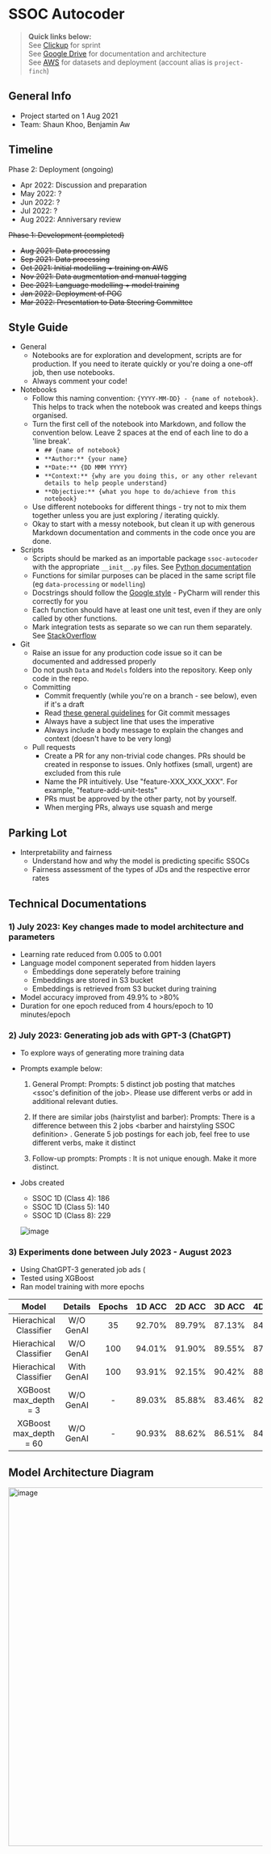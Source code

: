 # SSOC Autocoder

> **Quick links below:**  
> See [Clickup](https://app.clickup.com/3825139/v/l/s/43633588) for sprint  
> See [Google Drive](https://drive.google.com/drive/u/1/folders/1a4zV5ILczikQnraScjXRwi2XCNEQtfwA) for documentation and architecture  
> See [AWS](https://project-finch.signin.aws.amazon.com/console) for datasets and deployment (account alias is `project-finch`)

## General Info

* Project started on 1 Aug 2021
* Team: Shaun Khoo, Benjamin Aw

## Timeline

Phase 2: Deployment (ongoing)
* Apr 2022: Discussion and preparation
* May 2022: ?
* Jun 2022: ?
* Jul 2022: ?
* Aug 2022: Anniversary review

<s>Phase 1: Development (completed)
* Aug 2021: Data processing
* Sep 2021: Data processing
* Oct 2021: Initial modelling + training on AWS
* Nov 2021: Data augmentation and manual tagging
* Dec 2021: Language modelling + model training
* Jan 2022: Deployment of POC
* Mar 2022: Presentation to Data Steering Committee</s>

## Style Guide

* General
  * Notebooks are for exploration and development, scripts are for production. If you need to iterate quickly or you're doing a one-off job, then use notebooks.
  * Always comment your code! 
* Notebooks
  * Follow this naming convention: `{YYYY-MM-DD} - {name of notebook}`. This helps to track when the notebook was created and keeps things organised.
  * Turn the first cell of the notebook into Markdown, and follow the convention below. Leave 2 spaces at the end of each line to do a 'line break'.
    * `## {name of notebook}`
    * `**Author:** {your name}`
    * `**Date:** {DD MMM YYYY}`
    * `**Context:** {why are you doing this, or any other relevant details to help people understand}`
    * `**Objective:** {what you hope to do/achieve from this notebook}`
  * Use different notebooks for different things - try not to mix them together unless you are just exploring / iterating quickly.
  * Okay to start with a messy notebook, but clean it up with generous Markdown documentation and comments in the code once you are done.
* Scripts
  * Scripts should be marked as an importable package `ssoc-autocoder` with the appropriate `__init__.py` files. See [Python documentation](https://docs.python.org/3/tutorial/modules.html#packages)
  * Functions for similar purposes can be placed in the same script file (eg `data-processing` or `modelling`)  
  * Docstrings should follow the [Google style](https://github.com/google/styleguide/blob/gh-pages/pyguide.md#38-comments-and-docstrings) - PyCharm will render this correctly for you
  * Each function should have at least one unit test, even if they are only called by other functions.
  * Mark integration tests as separate so we can run them separately. See [StackOverflow](https://stackoverflow.com/questions/54898578/how-to-keep-unit-tests-and-integrations-tests-separate-in-pytest)
* Git
  * Raise an issue for any production code issue so it can be documented and addressed properly
  * Do not push `Data` and `Models` folders into the repository. Keep only code in the repo.  
  * Committing
    * Commit frequently (while you're on a branch - see below), even if it's a draft
    * Read [these general guidelines](https://chris.beams.io/posts/git-commit/) for Git commit messages
    * Always have a subject line that uses the imperative
    * Always include a body message to explain the changes and context (doesn't have to be very long)  
  * Pull requests  
    * Create a PR for any non-trivial code changes. PRs should be created in response to issues. Only hotfixes (small, urgent) are excluded from this rule
    * Name the PR intuitively. Use "feature-XXX_XXX_XXX". For example, "feature-add-unit-tests"
    * PRs must be approved by the other party, not by yourself. 
    * When merging PRs, always use squash and merge  

## Parking Lot

* Interpretability and fairness
  * Understand how and why the model is predicting specific SSOCs
  * Fairness assessment of the types of JDs and the respective error rates
 

## Technical Documentations

### 1) July 2023: Key changes made to model architecture and parameters
  * Learning rate reduced from 0.005 to 0.001
  * Language model component seperated from hidden layers
    * Embeddings done seperately before training
    * Embeddings are stored in S3 bucket
    * Embeddings is retrieved from S3 bucket during training
   * Model accuracy improved from 49.9% to >80%
   * Duration for one epoch reduced from 4 hours/epoch to 10 minutes/epoch

### 2) July 2023: Generating job ads with GPT-3 (ChatGPT)
  * To explore ways of generating more training data
  * Prompts example below:
      1) General Prompt: 
      Prompts: 5 distinct job posting that matches &lt;ssoc's definition of the job&gt;. Please use different verbs or add in additional relevant duties. 
       
      2) If there are similar jobs (hairstylist and barber): 
      Prompts: There is a difference between this 2 jobs &lt;barber and hairstyling SSOC definition&gt; . Generate 5 job postings for each job, feel free to use different verbs, make it distinct 
        
      3) Follow-up prompts: 
      Prompts : It is not unique enough. Make it more distinct.

  * Jobs created
    * SSOC 1D (Class 4): 186
    * SSOC 1D (Class 5): 140
    * SSOC 1D (Class 8): 229

     ![image](https://github.com/Benjamin-Aw-93/ssoc_autocoder/assets/66168700/a98d74e3-ffe6-4d3b-afae-804658a21be6)


### 3) Experiments done between July 2023 - August 2023
  * Using ChatGPT-3 generated job ads (
  * Tested using XGBoost
  * Ran model training with more epochs

|          Model         	|   Details  	|   Epochs   	|     1D ACC    	|     2D ACC    	|     3D ACC    	|     4D ACC    	|     5D ACC    	|     Top-3     	|     Top-5     	|
|:----------------------:	|:----------:	|:----------:	|:-------------:	|:-------------:	|:-------------:	|:-------------:	|:-------------:	|:-------------:	|:-------------:	|
| Hierachical Classifier 	|  W/O GenAI 	|      35    	|     92.70%    	|     89.79%    	|     87.13%    	|     84.29%    	|     79.38%    	|     91.52%    	|     94.39%    	|
| Hierachical Classifier 	|  W/O GenAI 	|     100    	|     94.01%    	|     91.90%    	|     89.55%    	|     87.23%    	|     84.01%    	|     94.01%    	|     96.47%    	|
| Hierachical Classifier 	| With GenAI 	|     100    	|     93.91%    	|     92.15%    	|     90.42%    	|     88.44%    	|     84.50%    	|     93.70%    	|     96.23%    	|
|  XGBoost max_depth = 3 	|  W/O GenAI 	|      -     	|     89.03%    	|     85.88%    	|     83.46%    	|     82.04%    	|     79.69%    	|     91.38%    	|     93.88%    	|
| XGBoost max_depth = 60 	|  W/O GenAI 	|      -     	|     90.93%    	|     88.62%    	|     86.51%    	|     84.57%    	|     82.32%    	|     92.49%    	|     94.78%    	|
 
## Model Architecture Diagram
<img width="710" alt="image" src="https://github.com/Benjamin-Aw-93/ssoc_autocoder/assets/66168700/4f58f3d2-6841-41d1-8e91-05666d461995">


